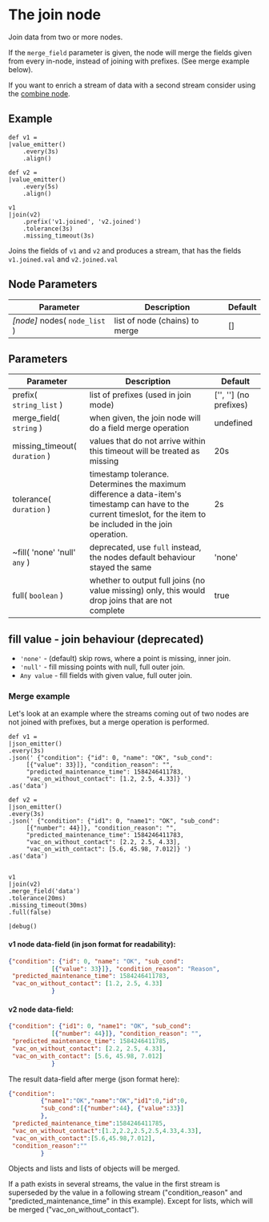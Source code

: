 The join node
=====================

Join data from two or more nodes.

If the `merge_field` parameter is given, the node will merge the fields given from every in-node, instead of
joining with prefixes. (See merge example below).


If you want to enrich a stream of data with a second stream consider using the [combine node](combine.md).

Example
-------
```dfs  
def v1 =
|value_emitter()
    .every(3s) 
    .align()

def v2 =
|value_emitter()
    .every(5s) 
    .align()

v1
|join(v2)
    .prefix('v1.joined', 'v2.joined')
    .tolerance(3s)
    .missing_timeout(3s) 
```

Joins the fields of `v1` and `v2` and produces a stream, that has the fields `v1.joined.val` and `v2.joined.val`


Node Parameters
---------------
| Parameter                     | Description                    | Default |
|-------------------------------|--------------------------------|---------|
| _[node]_ nodes( `node_list` ) | list of node (chains) to merge | []      |

Parameters
----------

| Parameter                     | Description                                                                                                                                                         | Default                |
|-------------------------------|---------------------------------------------------------------------------------------------------------------------------------------------------------------------|------------------------|
| prefix( `string_list` )       | list of prefixes (used in join mode)                                                                                                                                | ['', ''] (no prefixes) |
| merge_field( `string` )       | when given, the join node will do a field merge operation                                                                                                           | undefined              |
| missing_timeout( `duration` ) | values that do not arrive within this timeout will be treated as missing                                                                                            | 20s                    |
| tolerance( `duration` )       | timestamp tolerance. Determines the maximum difference a data-item's timestamp can have to the current timeslot, for the item to be included in the join operation. | 2s                     |
| ~fill( 'none' 'null' `any` )  | deprecated, use `full` instead, the nodes default behaviour stayed the same                                                                                         | 'none'                 |
| full( `boolean` )             | whether to output full joins (no value missing) only, this would drop joins that are not complete                                                                   | true                   |

fill value - join behaviour (deprecated)
----

* `'none'` - (default) skip rows, where a point is missing, inner join.
* `'null'` - fill missing points with null, full outer join.
* `Any value` - fill fields with given value, full outer join.



### Merge example

Let's look at an example where the streams coming out of two nodes are not joined with prefixes, but
a merge operation is performed. 
```dfs  
def v1 =
|json_emitter()
.every(3s)
.json(' {"condition": {"id": 0, "name": "OK", "sub_cond":
     [{"value": 33}]}, "condition_reason": "",
     "predicted_maintenance_time": 1584246411783,
     "vac_on_without_contact": [1.2, 2.5, 4.33]} ')
.as('data')

def v2 =
|json_emitter()
.every(3s)
.json(' {"condition": {"id1": 0, "name1": "OK", "sub_cond":
     [{"number": 44}]}, "condition_reason": "",
     "predicted_maintenance_time": 1584246411783,
     "vac_on_without_contact": [2.2, 2.5, 4.33],
     "vac_on_with_contact": [5.6, 45.98, 7.012]} ')
.as('data')


v1
|join(v2)
.merge_field('data')
.tolerance(20ms)
.missing_timeout(30ms)
.full(false)

|debug()
```
#### v1 node data-field (in json format for readability):
   
```json
{"condition": {"id": 0, "name": "OK", "sub_cond":
            [{"value": 33}]}, "condition_reason": "Reason",
 "predicted_maintenance_time": 1584246411783,
 "vac_on_without_contact": [1.2, 2.5, 4.33]
            }
```  
#### v2 node data-field:
   
```json
{"condition": {"id1": 0, "name1": "OK", "sub_cond":
            [{"number": 44}]}, "condition_reason": "",
 "predicted_maintenance_time": 1584246411785,
 "vac_on_without_contact": [2.2, 2.5, 4.33],
 "vac_on_with_contact": [5.6, 45.98, 7.012]
            }
```  
    
    
The result data-field after merge (json format here):

```json
{"condition":
         {"name1":"OK","name":"OK","id1":0,"id":0,
         "sub_cond":[{"number":44}, {"value":33}]
         },
 "predicted_maintenance_time":1584246411785,
 "vac_on_without_contact":[1.2,2.2,2.5,2.5,4.33,4.33],
 "vac_on_with_contact":[5.6,45.98,7.012],
 "condition_reason":""
         }
```

Objects and lists and lists of objects will be merged.

If a path exists in several streams, the value in the first stream is superseded by the value in
a following stream ("condition_reason" and "predicted_maintenance_time" in this example).
Except for lists, which will be merged ("vac_on_without_contact").

    